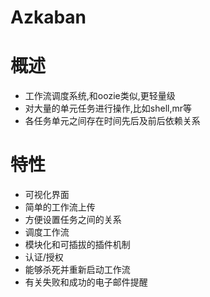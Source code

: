 # Azkaban



# 概述

* 工作流调度系统,和oozie类似,更轻量级
* 对大量的单元任务进行操作,比如shell,mr等
* 各任务单元之间存在时间先后及前后依赖关系



# 特性

* 可视化界面
* 简单的工作流上传
* 方便设置任务之间的关系
* 调度工作流
* 模块化和可插拔的插件机制
* 认证/授权
* 能够杀死并重新启动工作流
* 有关失败和成功的电子邮件提醒